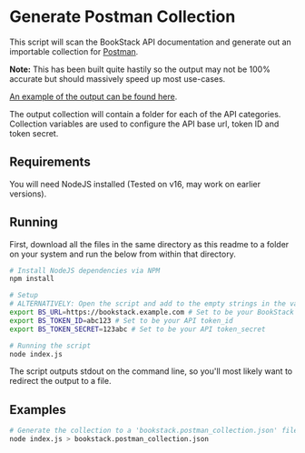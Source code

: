 # Generate Postman Collection

This script will scan the BookStack API documentation and generate
out an importable collection for [Postman](https://www.postman.com/).

**Note:** This has been built quite hastily so the output may not be
100% accurate but should massively speed up most use-cases.

[An example of the output can be found here](https://gist.githubusercontent.com/ssddanbrown/de805abfdf1a1defb54500055de5e7ea/raw/7ec246a4d140c98313f3bcda00e1bac6d9e68b68/bs.postman_collection.json).

The output collection will contain a folder for each of the API categories.
Collection variables are used to configure the API base url, token ID
and token secret. 

## Requirements

You will need NodeJS installed (Tested on v16, may work on earlier versions).

## Running

First, download all the files in the same directory as this readme to a folder on your system
and run the below from within that directory.

```bash
# Install NodeJS dependencies via NPM
npm install 

# Setup
# ALTERNATIVELY: Open the script and add to the empty strings in the variables at the top.
export BS_URL=https://bookstack.example.com # Set to be your BookStack base URL
export BS_TOKEN_ID=abc123 # Set to be your API token_id
export BS_TOKEN_SECRET=123abc # Set to be your API token_secret

# Running the script
node index.js
```

The script outputs stdout on the command line, so you'll most likely want to redirect the output to a file.
        
## Examples

```bash
# Generate the collection to a 'bookstack.postman_collection.json' file. 
node index.js > bookstack.postman_collection.json
```